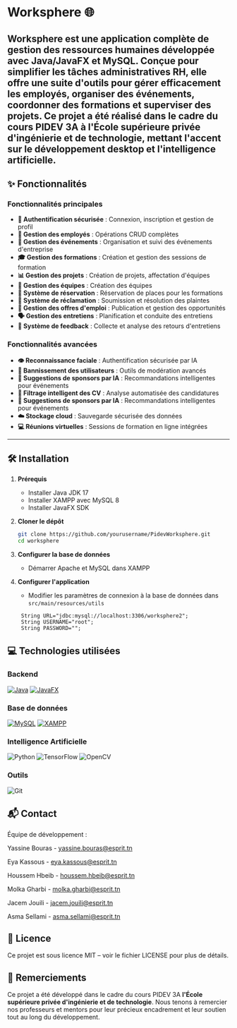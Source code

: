# Worksphere 🌐

Worksphere est une application complète de **gestion des ressources humaines** développée avec Java/JavaFX et MySQL. Conçue pour simplifier les tâches administratives RH, elle offre une suite d'outils pour gérer efficacement les employés, organiser des événements, coordonner des formations et superviser des projets. Ce projet a été réalisé dans le cadre du cours PIDEV 3A à **l'École supérieure privée d'ingénierie et de technologie**, mettant l'accent sur le développement desktop et l'intelligence artificielle.
---

## ✨ Fonctionnalités  

### Fonctionnalités principales  
- **🔐 Authentification sécurisée** : Connexion, inscription et gestion de profil  
- **👥 Gestion des employés** : Opérations CRUD complètes  
- **📅 Gestion des événements** : Organisation et suivi des événements d'entreprise  
- **🎓 Gestion des formations** : Création et gestion des sessions de formation  
- **📊 Gestion des projets** : Création de projets, affectation d'équipes 
- **🤝 Gestion des équipes** : Création des équipes 
- **📝 Système de réservation** : Réservation de places pour les formations  
- **📢 Système de réclamation** : Soumission et résolution des plaintes  
- **💼 Gestion des offres d'emploi** : Publication et gestion des opportunités  
- **🗣️ Gestion des entretiens** : Planification et conduite des entretiens  
- **💬 Système de feedback** : Collecte et analyse des retours d'entretiens  

### Fonctionnalités avancées  
- **👁️ Reconnaissance faciale** : Authentification sécurisée par IA  
- **🚫 Bannissement des utilisateurs** : Outils de modération avancés  
- **🤖 Suggestions de sponsors par IA** : Recommandations intelligentes pour événements  
- **📄 Filtrage intelligent des CV** : Analyse automatisée des candidatures
- **🤖 Suggestions de sponsors par IA** : Recommandations intelligentes pour événements  
- **☁️ Stockage cloud** : Sauvegarde sécurisée des données  
- **💻 Réunions virtuelles** : Sessions de formation en ligne intégrées  

---

## 🛠️ Installation

1. **Prérequis**
   - Installer Java JDK 17 
   - Installer XAMPP avec MySQL 8
   - Installer JavaFX SDK

2. **Cloner le dépôt**
   ```bash
   git clone https://github.com/yourusername/PidevWorksphere.git
   cd worksphere

3. **Configurer la base de données**
   - Démarrer Apache et MySQL dans XAMPP

4. **Configurer l'application**
   - Modifier les paramètres de connexion à la base de données dans `src/main/resources/utils`
   ```properties
    String URL="jdbc:mysql://localhost:3306/worksphere2";
    String USERNAME="root";
    String PASSWORD="";
## 💻 Technologies utilisées

### Backend
[![Java](https://img.shields.io/badge/Java-11-007396?style=for-the-badge&logo=java&logoColor=white)](https://www.java.com/)
[![JavaFX](https://img.shields.io/badge/JavaFX-11-007396?style=for-the-badge&logo=java&logoColor=white)](https://openjfx.io/)

### Base de données
[![MySQL](https://img.shields.io/badge/MySQL-8-4479A1?style=for-the-badge&logo=mysql&logoColor=white)](https://www.mysql.com/)
[![XAMPP](https://img.shields.io/badge/XAMPP-8.2.4-FB7A24?style=for-the-badge&logo=xampp&logoColor=white)](https://www.apachefriends.org/)

### Intelligence Artificielle
![Python](https://img.shields.io/badge/Python-3.10-3776AB?style=for-the-badge&logo=python&logoColor=white)
![TensorFlow](https://img.shields.io/badge/TensorFlow-2.10-FF6F00?style=for-the-badge&logo=tensorflow&logoColor=white)
![OpenCV](https://img.shields.io/badge/OpenCV-4.7-5C3EE8?style=for-the-badge&logo=opencv&logoColor=white)

### Outils
![Git](https://img.shields.io/badge/Git-F05032?style=for-the-badge&logo=git&logoColor=white)


## 📬 Contact
Équipe de développement :

Yassine Bouras - yassine.bouras@esprit.tn

Eya Kassous - eya.kassous@esprit.tn

Houssem Hbeib - houssem.hbeib@esprit.tn

Molka Gharbi - molka.gharbi@esprit.tn

Jacem Jouili - jacem.jouili@esprit.tn

Asma Sellami - asma.sellami@esprit.tn

## 📜 Licence
Ce projet est sous licence MIT – voir le fichier LICENSE pour plus de détails.

## 🙏 Remerciements
Ce projet a été développé dans le cadre du cours PIDEV 3A **l'École supérieure privée d'ingénierie et de technologie**. Nous tenons à remercier nos professeurs et mentors pour leur précieux encadrement et leur soutien tout au long du développement.
